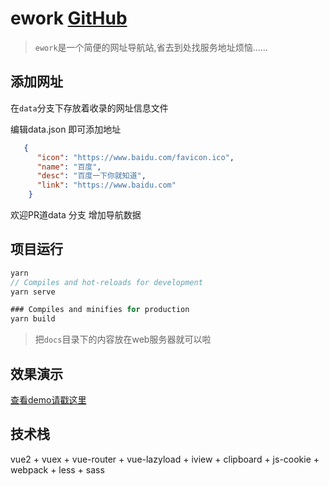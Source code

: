 # ework [GitHub](https://ework.murphyyi.com) 

> `ework`是一个简便的网址导航站,省去到处找服务地址烦恼......

## 添加网址

在`data`分支下存放着收录的网址信息文件

编辑data.json 即可添加地址 
```json
   {
      "icon": "https://www.baidu.com/favicon.ico",
      "name": "百度",
      "desc": "百度一下你就知道",
      "link": "https://www.baidu.com"
    }
```
欢迎PR道data 分支 增加导航数据


## 项目运行
```go
yarn 
// Compiles and hot-reloads for development
yarn serve

### Compiles and minifies for production
yarn build
```

> 把`docs`目录下的内容放在web服务器就可以啦

## 效果演示

[查看demo请戳这里](https://yi-nology.github.io/ework)

## 技术栈

vue2 + vuex + vue-router + vue-lazyload + iview +  clipboard + js-cookie + webpack + less + sass

